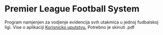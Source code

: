 # Premier League Football System
  Program namjenjen za vodjenje evidencija svih utakmica u jednoj fudbalskoj ligi.
  Vise o aplikaciji <a href="https://github.com/ogi997/pl-football-system/blob/main/%D0%9A%D0%BE%D1%80%D0%B8%D1%81%D0%BD%D0%B8%D1%87%D0%BA%D0%BE%20%D1%83%D0%BF%D1%83%D1%82%D1%81%D1%82%D0%B2%D0%BE.pdf">Korisnicko uputstvu.</a> Potrebno je skinuti .pdf
